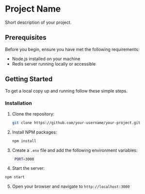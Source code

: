 # Project Name

Short description of your project.

## Prerequisites

Before you begin, ensure you have met the following requirements:

- Node.js installed on your machine
- Redis server running locally or accessible

## Getting Started

To get a local copy up and running follow these simple steps.

### Installation

1. Clone the repository:

   ```sh
   git clone https://github.com/your-username/your-project.git
   ```

2. Install NPM packages:

   ```sh
   npm install
   ```

3. Create a `.env` file and add the following environment variables:

   ```sh
    PORT=3000
   ```

4. Start the server:

 ```sh
 npm start
````

5. Open your browser and navigate to `http://localhost:3000`
